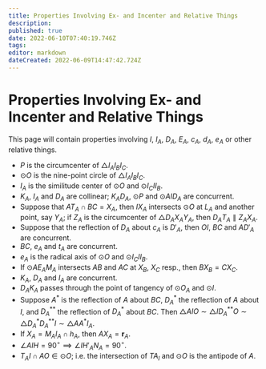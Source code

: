 ```yaml
---
title: Properties Involving Ex- and Incenter and Relative Things
description: 
published: true
date: 2022-06-10T07:40:19.746Z
tags: 
editor: markdown
dateCreated: 2022-06-09T14:47:42.724Z
---
```


# Properties Involving Ex- and Incenter and Relative Things

This page will contain properties involving $I$, $I_A$, $D_A$, $E_A$, $c_A$, $d_A$, $e_A$ or other relative things.

- $P$ is the circumcenter of $\triangle I_AI_BI_C$.
- $\odot O$ is the nine-point circle of $\triangle I_AI_BI_C$.
 - $I_A$ is the similitude center of $\odot O$ and $\odot I_CII_B$. 
- $K_A$, $I_A$ and $D_A$ are collinear; $K_AD_A$, $\odot P$ and $\odot AID_A$ are concurrent.
- Suppose that $AT_A\cap BC=X_A$, then $IX_A$ intersects $\odot O$ at $L_A$ and another point, say $Y_A$; if $Z_A$ is the circumcenter of $\triangle D_AX_AY_A$, then $D_AT_A\parallel Z_AX_A$.
- Suppose that the reflection of $D_A$ about $c_A$ is $D'_A$, then $OI$, $BC$ and $AD'_A$ are concurrent.
- $BC$, $e_A$ and $t_A$ are concurrent.
- $e_A$ is the radical axis of $\odot O$ and $\odot I_CII_B$.
- If $\odot AE_AM_A$ intersects $AB$ and $AC$ at $X_B$, $X_C$ resp., then $BX_B=CX_C$.
- $K_A$, $D_A$ and $I_A$ are concurrent.
- $D_AK_A$ passes through the point of tangency of $\odot O_A$ and $\odot I$.
- Suppose $A^*$ is the reflection of $A$ about $BC$, $D_A^*$ the reflection of $A$ about $I$, and $D_A^{**}$ the reflection of $D_A^*$ about $BC$. Then $\triangle AIO\sim\triangle ID_A^{**}O\sim\triangle D_A^*D_A^{**}I\sim\triangle AA^*I_A$.
- If $X_A=M_AI_A\cap h_A$, then $AX_A=\mathbf r_A$.
- $\angle AIH=90^\circ\implies\angle IH'_AN_A=90^\circ$.
- $T_AI\cap AO\in\odot O$; i.e. the intersection of $TA_I$ and $\odot O$ is the antipode of $A$.
